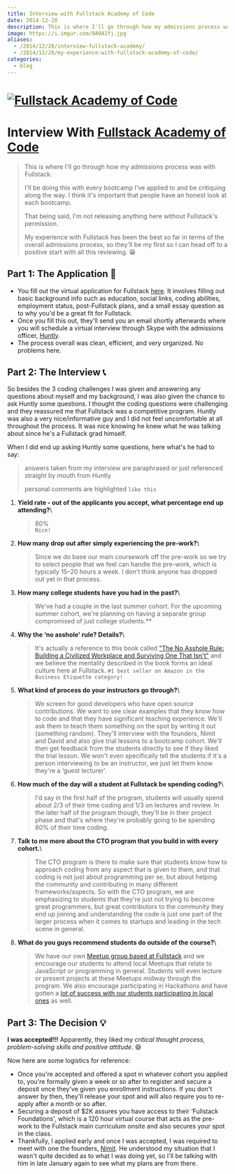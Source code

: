 ```yaml
---
title: Interview with Fullstack Academy of Code
date: 2014-12-28
description: This is where I'll go through how my admissions process was with Fullstack Academy of Code based in NYC.
image: https://i.imgur.com/9A9A1Yj.jpg
aliases:
  - /2014/12/28/interview-fullstack-academy/
  - /2014/12/28/my-experience-with-fullstack-academy-of-code/
categories:
  - blog
---
```


# [![Fullstack Academy of Code](https://static.tumblr.com/da3e7f950dc4f48a095f2ed96013ea61/rf1lxme/1gCnf8uce/tumblr_static_eut8x7fhbuo0cccwcg8c8soo8.png)](https://static.tumblr.com/da3e7f950dc4f48a095f2ed96013ea61/rf1lxme/1gCnf8uce/tumblr_static_eut8x7fhbuo0cccwcg8c8soo8.png)

# Interview With [Fullstack Academy of Code](https://www.fullstackacademy.com "Fullstack Academy of Code")

> This is where I'll go through how my admissions process was with Fullstack.
>
> I'll be doing this with every bootcamp I've applied to and be critiquing along the way. I think it's important that people have an honest look at each bootcamp.
>
> That being said, I'm not releasing anything here without Fullstack's permission.
>
> My experience with Fullstack has been the best so far in terms of the overall admissions process, so they'll be my first so I can head off to a positive start with all this reviewing. 😁

## Part 1: The Application 📝

- You fill out the virtual application for Fullstack [here](https://www.fullstackacademy.com/apply "Apply to Fullstack Academy"). It involves filling out basic background info such as education, social links, coding abilities, employment status, post-Fullstack plans, and a small essay question as to why you'd be a great fit for Fullstack.
- Once you fill this out, they'll send you an email shortly afterwards where you will schedule a virtual interview through Skype with the admissions officer, [Huntly](https://www.linkedin.com/pub/huntly-mayo-malasky/24/852/b5a "Huntly - Admissions @Fullstack").
- The process overall was clean, efficient, and very organized. No problems here.

## Part 2: The Interview 📞

So besides the 3 coding challenges I was given and answering any questions about myself and my background, I was also given the chance to ask Huntly some questions. I thought the coding questions were challenging and they reassured me that Fullstack was a competitive program. Huntly was also a very nice/informative guy and I did not feel uncomfortable at all throughout the process. It was nice knowing he knew what he was talking about since he's a Fullstack grad himself.

When I did end up asking Huntly some questions, here what's he had to say:

> answers taken from my interview are paraphrased or just referenced straight by mouth from Huntly
>
> personal comments are highlighted `like this`

1.  **Yield rate - out of the applicants you accept, what percentage end up attending?**\

    > 80%\
    > `Nice!`

2.  **How many drop out after simply experiencing the pre-work?**\

    > Since we do base our main coursework off the pre-work so we try to select people that we feel can handle the pre-work, which is typically 15–20 hours a week. I don't think anyone has dropped out yet in that process.

3.  **How many college students have you had in the past?**\

    > We've had a couple in the last summer cohort. For the upcoming summer cohort, we're planning on having a separate group compromised of just college students.\*\*

4.  **Why the ‘no asshole' rule? Details?**\

    > It's actually a reference to this book called ["The No Asshole Rule: Building a Civilized Workplace and Surviving One That Isn't"](https://www.amazon.com/The-Asshole-Rule-Civilized-Workplace/dp/0446698202 "The Asshole Rule") and we believe the mentality described in the book forms an ideal culture here at Fullstack. `#1 best seller on Amazon in the Business Etiquette category!`

5.  **What kind of process do your instructors go through?**\

    > We screen for good developers who have open source contributions. We want to see clear examples that they know how to code and that they have significant teaching experience. We'll ask them to teach them something on the spot by writing it out (something random). They'll interview with the founders, Nimit and David and also give trial lessons to a bootcamp cohort. We'll then get feedback from the students directly to see if they liked the trial lesson. We won't even specifically tell the students if it's a person interviewing to be an instructor, we just let them know they're a ‘guest lecturer'.

6.  **How much of the day will a student at Fullstack be spending coding?**\

    > I'd say in the first half of the program, students will usually spend about 2/3 of their time coding and 1/3 on lectures and review. In the later half of the program though, they'll be in their project phase and that's where they're probably going to be spending 80% of their time coding.

7.  **Talk to me more about the CTO program that you build in with every cohort.**\

    > The CTO program is there to make sure that students know how to approach coding from any aspect that is given to them, and that coding is not just about programming per se, but about helping the community and contributing in many different frameworks/aspects. So with the CTO program, we are emphasizing to students that they're just not trying to become great programmers, but great contributors to the community they end up joining and understanding the code is just one part of the larger process when it comes to startups and leading in the tech scene in general.

8.  **What do you guys recommend students do outside of the course?**\

    > We have our own [Meetup group based at Fullstack](https://www.meetup.com/fullstack-javascript/ "Fullstack Meetup") and we encourage our students to attend local Meetups that relate to JavaScript or programming in general. Students will even lecture or present projects at these Meetups midway through the program. We also encourage participating in Hackathons and have gotten a [lot of success with our students participating in local ones](https://blog.fullstackacademy.com/post/78441810309/hacks-through-history "Hackathons @Fullstack") as well.

## Part 3: The Decision 💡

**I was accepted!!!** Apparently, they liked my _critical thought process, problem-solving skills and positive attitude_. 😄

Now here are some logistics for reference:

- Once you're accepted and offered a spot in whatever cohort you applied to, you're formally given a week or so after to register and secure a deposit once they've given you enrollment instructions. If you don't answer by then, they'll release your spot and will also require you to re-apply after a month or so after.
- Securing a deposit of <!-- prettier-ignore -->$2K assures you have access to their ‘Fullstack Foundations', which is a 120 hour virtual course that acts as the pre-work to the Fullstack main curriculum onsite and also secures your spot in the class.
- Thankfully, I applied early and once I was accepted, I was required to meet with one the founders, [Nimit](https://twitter.com/nimit "Nimit - Founder @Fullstack"). He understood my situation that I wasn't quite decided as to what I was doing yet, so I'll be talking with him in late January again to see what my plans are from there.
